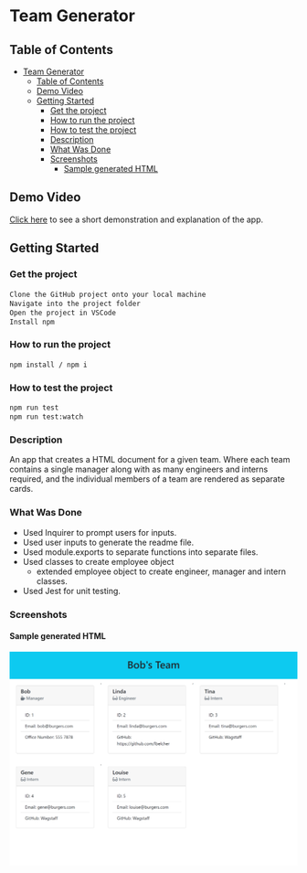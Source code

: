 # Team Generator

## Table of Contents

- [Team Generator](#team-generator)
  - [Table of Contents](#table-of-contents)
  - [Demo Video](#demo-video)
  - [Getting Started](#getting-started)
    - [Get the project](#get-the-project)
    - [How to run the project](#how-to-run-the-project)
    - [How to test the project](#how-to-test-the-project)
    - [Description](#description)
    - [What Was Done](#what-was-done)
    - [Screenshots](#screenshots)
      - [Sample generated HTML](#sample-generated-html)

## Demo Video

[Click here](https://soumeyah.github.io/daily_work_scheduler/) to see a short demonstration and explanation of the app.

## Getting Started

### Get the project

```
Clone the GitHub project onto your local machine
Navigate into the project folder
Open the project in VSCode
Install npm
```

### How to run the project

```
npm install / npm i
```

### How to test the project

```
npm run test
npm run test:watch
```

### Description

An app that creates a HTML document for a given team. Where each team contains a single manager along with as many engineers and interns required, and the individual members of a team are rendered as separate cards.

### What Was Done

- Used Inquirer to prompt users for inputs.
- Used user inputs to generate the readme file.
- Used module.exports to separate functions into separate files.
- Used classes to create employee object
  - extended employee object to create engineer, manager and intern classes.
- Used Jest for unit testing.

### Screenshots

#### Sample generated HTML

![Sample HTML of team](./assets/images/sample-html.png)
